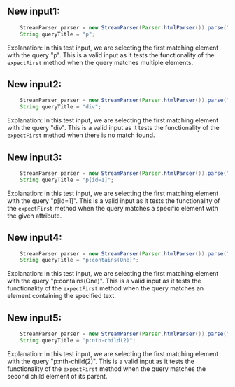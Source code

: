 ## New input1:
```java
    StreamParser parser = new StreamParser(Parser.htmlParser()).parse("<title>One</title><p id=1>P One</p><p id=2>P Two</p>", "");
    String queryTitle = "p";
```
Explanation: In this test input, we are selecting the first matching element with the query "p". This is a valid input as it tests the functionality of the `expectFirst` method when the query matches multiple elements.

## New input2:
```java
    StreamParser parser = new StreamParser(Parser.htmlParser()).parse("<title>One</title><p id=1>P One</p><p id=2>P Two</p>", "");
    String queryTitle = "div";
```
Explanation: In this test input, we are selecting the first matching element with the query "div". This is a valid input as it tests the functionality of the `expectFirst` method when there is no match found.

## New input3:
```java
    StreamParser parser = new StreamParser(Parser.htmlParser()).parse("<title>One</title><p id=1>P One</p><p id=2>P Two</p>", "");
    String queryTitle = "p[id=1]";
```
Explanation: In this test input, we are selecting the first matching element with the query "p[id=1]". This is a valid input as it tests the functionality of the `expectFirst` method when the query matches a specific element with the given attribute.

## New input4:
```java
    StreamParser parser = new StreamParser(Parser.htmlParser()).parse("<title>One</title><p id=1>P One</p><p id=2>P Two</p>", "");
    String queryTitle = "p:contains(One)";
```
Explanation: In this test input, we are selecting the first matching element with the query "p:contains(One)". This is a valid input as it tests the functionality of the `expectFirst` method when the query matches an element containing the specified text.

## New input5:
```java
    StreamParser parser = new StreamParser(Parser.htmlParser()).parse("<title>One</title><p id=1>P One</p><p id=2>P Two</p>", "");
    String queryTitle = "p:nth-child(2)";
```
Explanation: In this test input, we are selecting the first matching element with the query "p:nth-child(2)". This is a valid input as it tests the functionality of the `expectFirst` method when the query matches the second child element of its parent.